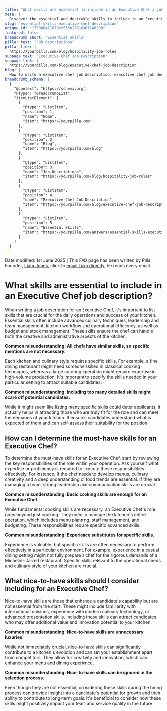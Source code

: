 ```yaml
---
title: "What skills are essential to include in an Executive Chef a job description?"
meta: |
  Discover the essential and desirable skills to include in an Executive Chef job description to ensure operational success and innovation in your kitchen.
slug: "essential-skills-executive-chef-description"
unique id: "1750064118782x535027310861746200"
featured: false
breadcrumb short: "Essential Skills"
pillar text: "Job Descriptions"
pillar link: |
  https://yourpilla.com/blog/hospitality-job-roles
subpage text: "Executive Chef Job Description"
subpage link: |
  https://yourpilla.com/blog/executive-chef-job-description
blog: |
  How to write a executive chef job description: executive chef job description template included.
breadcrumb_schema: |
  {
    "@context": "https://schema.org",
    "@type": "BreadcrumbList",
    "itemListElement": [
      {
        "@type": "ListItem",
        "position": 1,
        "name": "Home",
        "item": "https://yourpilla.com"
      },
      {
        "@type": "ListItem",
        "position": 2,
        "name": "Blog",
        "item": "https://yourpilla.com/blog"
      },
      {
        "@type": "ListItem",
        "position": 3,
        "name": "Job Descriptions",
        "item": "https://yourpilla.com/blog/hospitality-job-roles"
      },
      {
        "@type": "ListItem",
        "position": 4,
        "name": "Executive Chef Job Description",
        "item": "https://yourpilla.com/blog/executive-chef-job-description"
      },
      {
        "@type": "ListItem",
        "position": 5,
        "name": "Essential Skills",
        "item": "https://yourpilla.com/answers/essential-skills-executive-chef-description"
      }
    ]
  }
---
```


Date modified: 1st June 2025 | This FAQ page has been written by Pilla Founder, [Liam Jones](https://yourpilla.com/profile/liam-jones), click to [email Liam directly](https://mailto:liam@yourpilla.com), he reads every email.

# What skills are essential to include in an Executive Chef job description?

When writing a job description for an Executive Chef, it's important to list skills that are crucial for the daily operations and success of your kitchen. Essential skills often include advanced culinary techniques, leadership and team management, kitchen workflow and operational efficiency, as well as budget and stock management. These skills ensure the chef can handle both the creative and administrative aspects of the kitchen.

**Common misunderstanding: All chefs have similar skills, so specific mentions are not necessary.**

Each kitchen and culinary style requires specific skills. For example, a fine dining restaurant might need someone skilled in classical cooking techniques, whereas a large catering operation might require expertise in high-volume production. It's important to specify the skills needed in your particular setting to attract suitable candidates.

**Common misunderstanding: Including too many detailed skills might scare off potential candidates.**

While it might seem like listing many specific skills could deter applicants, it actually helps in attracting those who are truly fit for the role and can meet the demands of your kitchen. It ensures candidates understand what is expected of them and can self-assess their suitability for the position.

## How can I determine the must-have skills for an Executive Chef?

To determine the must-have skills for an Executive Chef, start by reviewing the key responsibilities of the role within your operation. Ask yourself what expertise or proficiency is required to execute these responsibilities effectively. For instance, if the chef needs to develop menus, culinary creativity and a deep understanding of food trends are essential. If they are managing a team, strong leadership and communication skills are crucial.

**Common misunderstanding: Basic cooking skills are enough for an Executive Chef.**

While fundamental cooking skills are necessary, an Executive Chef's role goes beyond just cooking. They need to manage the kitchen's entire operation, which includes menu planning, staff management, and budgeting. These responsibilities require specific advanced skills.

**Common misunderstanding: Experience substitutes for specific skills.**

Experience is valuable, but specific skills are often necessary to perform effectively in a particular environment. For example, experience in a casual dining setting might not fully prepare a chef for the rigorous demands of a Michelin-starred restaurant. Specific skills relevant to the operational needs and culinary style of your kitchen are crucial.

## What nice-to-have skills should I consider including for an Executive Chef?

Nice-to-have skills are those that enhance a candidate's capability but are not essential from the start. These might include familiarity with international cuisines, experience with modern culinary technology, or advanced presentation skills. Including these skills can attract candidates who may offer additional value and innovation potential to your kitchen.

**Common misunderstanding: Nice-to-have skills are unnecessary luxuries.**

While not immediately crucial, nice-to-have skills can significantly contribute to a kitchen's evolution and can set your establishment apart from competitors. They allow for creativity and innovation, which can enhance your menu and dining experience.

**Common misunderstanding: Nice-to-have skills can be ignored in the selection process.**

Even though they are not essential, considering these skills during the hiring process can provide insight into a candidate's potential for growth and their ability to contribute to long-term goals. It's beneficial to consider how these skills might positively impact your team and service quality in the future.